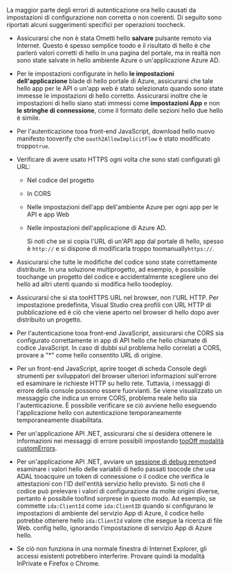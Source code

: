 La maggior parte degli errori di autenticazione ora hello causati da impostazioni di configurazione non corretta o non coerenti. Di seguito sono riportati alcuni suggerimenti specifici per operazioni toocheck.

* Assicurarsi che non è stata Ometti hello **salvare** pulsante remoto via Internet. Questo è spesso semplice toodo e il risultato di hello è che parlerò valori corretti di hello in una pagina del portale, ma in realtà non sono state salvate in hello ambiente Azure o un'applicazione Azure AD.
* Per le impostazioni configurate in hello **le impostazioni dell'applicazione** blade di hello portale di Azure, assicurarsi che tale hello app per le API o un'app web è stato selezionato quando sono state immesse le impostazioni di hello corretto.  Assicurarsi inoltre che le impostazioni di hello siano stati immessi come **impostazioni App** e non **le stringhe di connessione**, come il formato delle sezioni hello due hello è simile.
* Per l'autenticazione tooa front-end JavaScript, download hello nuovo manifesto tooverify che `oauth2AllowImplicitFlow` è stato modificato troppo`true`.
* Verificare di avere usato HTTPS ogni volta che sono stati configurati gli URL:
  
  * Nel codice del progetto
  * In CORS
  * Nelle impostazioni dell'app dell'ambiente Azure per ogni app per le API e app Web
  * Nelle impostazioni dell'applicazione di Azure AD.
    
    Si noti che se si copia l'URL di un'API app dal portale di hello, spesso è `http://` e si dispone di modificarla troppo toomanually`https://`.
* Assicurarsi che tutte le modifiche del codice sono state correttamente distribuite. In una soluzione multiprogetto, ad esempio, è possibile toochange un progetto del codice e accidentalmente scegliere uno dei hello ad altri utenti quando si modifica hello toodeploy.
* Assicurarsi che si sta tooHTTPS URL nel browser, non l'URL HTTP. Per impostazione predefinita, Visual Studio crea profili con URL HTTP di pubblicazione ed è ciò che viene aperto nel browser di hello dopo aver distribuito un progetto.
* Per l'autenticazione tooa front-end JavaScript, assicurarsi che CORS sia configurato correttamente in app di API hello che hello chiamate di codice JavaScript. In caso di dubbi sul problema hello correlati a CORS, provare a "*" come hello consentito URL di origine. 
* Per un front-end JavaScript, aprire tooget di scheda Console degli strumenti per sviluppatori del browser ulteriori informazioni sull'errore ed esaminare le richieste HTTP su hello rete. Tuttavia, i messaggi di errore della console possono essere fuorvianti. Se viene visualizzato un messaggio che indica un errore CORS, problema reale hello sia l'autenticazione. È possibile verificare se ciò avviene hello eseguendo l'applicazione hello con autenticazione temporaneamente temporaneamente disabilitata.
* Per un'applicazione API .NET, assicurarsi che si desidera ottenere le informazioni nei messaggi di errore possibili impostando [tooOff modalità customErrors](../articles/app-service-web/web-sites-dotnet-troubleshoot-visual-studio.md#remoteview).
* Per un'applicazione API .NET, avviare un [sessione di debug remoto](../articles/app-service-web/web-sites-dotnet-troubleshoot-visual-studio.md#remotedebug)ed esaminare i valori hello delle variabili di hello passati toocode che usa ADAL tooacquire un token di connessione o il codice che verifica le attestazioni con l'ID dell'entità servizio hello previsto. Si noti che il codice può prelevare i valori di configurazione da molte origini diverse, pertanto è possibile toofind sorprese in questo modo. Ad esempio, se commette `ida:ClientId` come `ida:ClientID` quando si configurano le impostazioni di ambiente del servizio App di Azure, il codice hello potrebbe ottenere hello `ida:ClientId` valore che esegue la ricerca di file Web. config hello, ignorando l'impostazione di servizio App di Azure hello. 
* Se ciò non funziona in una normale finestra di Internet Explorer, gli accessi esistenti potrebbero interferire. Provare quindi la modalità InPrivate e Firefox o Chrome.

